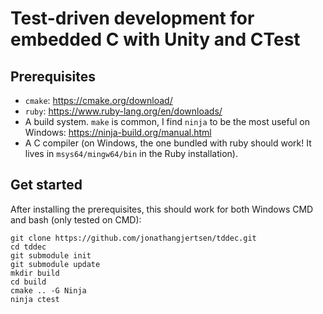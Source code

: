 # Test-driven development for embedded C with Unity and CTest

## Prerequisites

* `cmake`: https://cmake.org/download/
* `ruby`: https://www.ruby-lang.org/en/downloads/
* A build system. `make` is common, I find `ninja` to be the most useful on Windows: https://ninja-build.org/manual.html
* A C compiler (on Windows, the one bundled with ruby should work! It lives in `msys64/mingw64/bin` in the Ruby installation).

## Get started

After installing the prerequisites, this should work for both Windows CMD and bash (only tested on CMD):

```
git clone https://github.com/jonathangjertsen/tddec.git
cd tddec
git submodule init
git submodule update
mkdir build
cd build
cmake .. -G Ninja
ninja ctest

```
